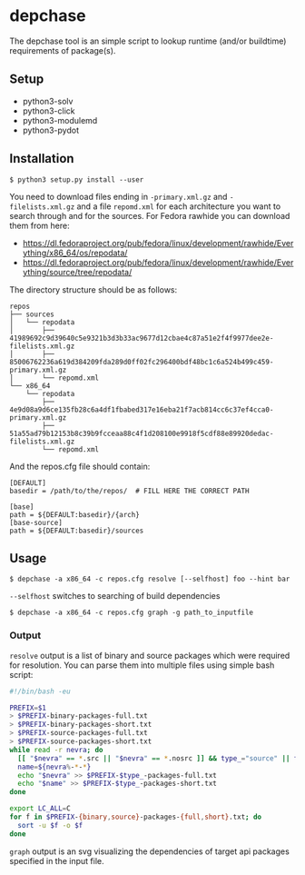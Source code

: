 # depchase

The depchase tool is an simple script to lookup runtime (and/or buildtime)
requirements of package(s).

## Setup

- python3-solv
- python3-click
- python3-modulemd
- python3-pydot

## Installation

```
$ python3 setup.py install --user
```

You need to download files ending in `-primary.xml.gz` and `-filelists.xml.gz` and a file `repomd.xml` for each architecture you want to search through and for the sources. For Fedora rawhide you can download them from here:
 * https://dl.fedoraproject.org/pub/fedora/linux/development/rawhide/Everything/x86_64/os/repodata/
 * https://dl.fedoraproject.org/pub/fedora/linux/development/rawhide/Everything/source/tree/repodata/

The directory structure should be as follows:
```
repos
├── sources
│   └── repodata
│       ├── 41989692c9d39640c5e9321b3d3b33ac9677d12cbae4c87a51e2f4f9977dee2e-filelists.xml.gz
│       ├── 85006762236a619d384209fda289d0ff02fc296400bdf48bc1c6a524b499c459-primary.xml.gz
│       └── repomd.xml
└── x86_64
    └── repodata
        ├── 4e9d08a9d6ce135fb28c6a4df1fbabed317e16eba21f7acb814cc6c37ef4cca0-primary.xml.gz
        ├── 51a55ad79b12153b8c39b9fcceaa88c4f1d208100e9918f5cdf88e89920dedac-filelists.xml.gz
        └── repomd.xml
```

And the repos.cfg file should contain:

```
[DEFAULT]
basedir = /path/to/the/repos/  # FILL HERE THE CORRECT PATH

[base]
path = ${DEFAULT:basedir}/{arch}
[base-source]
path = ${DEFAULT:basedir}/sources
```

## Usage

```
$ depchase -a x86_64 -c repos.cfg resolve [--selfhost] foo --hint bar
```

`--selfhost` switches to searching of build dependencies

```
$ depchase -a x86_64 -c repos.cfg graph -g path_to_inputfile
```

### Output

```resolve``` output is a list of binary and source packages which were required for
resolution. You can parse them into multiple files using simple bash
script:

```bash
#!/bin/bash -eu

PREFIX=$1
> $PREFIX-binary-packages-full.txt
> $PREFIX-binary-packages-short.txt
> $PREFIX-source-packages-full.txt
> $PREFIX-source-packages-short.txt
while read -r nevra; do
  [[ "$nevra" == *.src || "$nevra" == *.nosrc ]] && type_="source" || type_="binary"
  name=${nevra%-*-*}
  echo "$nevra" >> $PREFIX-$type_-packages-full.txt
  echo "$name" >> $PREFIX-$type_-packages-short.txt
done

export LC_ALL=C
for f in $PREFIX-{binary,source}-packages-{full,short}.txt; do
  sort -u $f -o $f
done
```

```graph``` output is an svg visualizing the dependencies of target api packages specified in the input file.